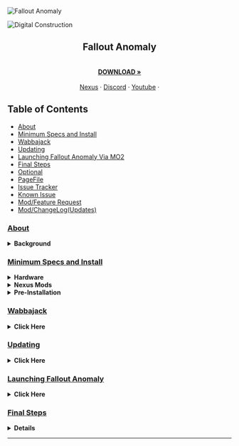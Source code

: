 <a name="falloutanomalymaster"></a>

![Fallout Anomaly](https://github.com/NomadsReach/Test32/assets/144523850/c415a315-09ae-4fd7-985e-59e007b32493)

![Digital Construction](https://www.fg-a.com/under-construction/digital-construction.gif)

<h2 style="text-align:center;">Fallout Anomaly</h2>

<p align="center">
  <br />
  <a href="https://github.com/NomadsReach/Fallout-Anomaly"><strong>DOWNLOAD »</strong></a>
  <br />
  <br />
  <a href="https://www.nexusmods.com/fallout4/mods/74075">Nexus</a>
  ·
  <a href="https://discord.gg/MpaKxpkYw3">Discord</a>
  ·
  <a href="https://www.youtube.com/channel/UCowoMPzQU_WfQcNp6bMj1zg">Youtube</a>
  ·
</p>


<!-- Table of Contents -->

  ## Table of Contents
  
  - [About](#about)
  - [Minimum Specs and Install](#minimum-specs-and-install)
  - [Wabbajack](#wabbajack)
  - [Updating](#updating)
  - [Launching Fallout Anomaly Via MO2](#launching-fallout-anomaly)
  - [Final Steps](#final-steps)
    <li><a href="https://github.com/NomadsReach/Fallout-Anomaly/blob/master/Optional.md">Optional</a>
    <li><a href="https://github.com/NomadsReach/Fallout-Anomaly/blob/master/PageFile.md">PageFile</a>
    <li><a href="https://github.com/NomadsReach/Fallout-Anomaly/blob/master/Issue%20Tracker.md">Issue Tracker</a>
    <li><a href="https://github.com/NomadsReach/Fallout-Anomaly/blob/master/Known%20Issue.md">Known Issue</a>
    <li><a href="https://github.com/NomadsReach/Fallout-Anomaly/blob/master/Known%20Issue.md">Mod/Feature Request</a>
    <li><a href="https://github.com/NomadsReach/Fallout-Anomaly/blob/master/CHANGELOG.md">Mod/ChangeLog(Updates)</a>
      

  
  ### <strong><ins>About</strong></ins>
<details>
  <summary><strong>Background</strong></summary>
    
  * The S.T.A.L.K.E.R. series, developed by Ukrainian game studio GSC Game World, has long been hailed for its masterful blend of survival horror, open-world exploration, and atmospheric storytelling. Set in the Chernobyl Exclusion Zone, these games create a sense of dread and unease, making players question their every step in the desolate wasteland. Fallout 4, on the other hand, is renowned for its vast open world and role-playing elements, set in a retro-futuristic post-apocalyptic America.
  
  * We recognized the opportunity to combine the strengths of both worlds. Drawing inspiration from the bleak and perilous world of S.T.A.L.K.E.R. and leveraging the expansive sandbox of Fallout 4, we embarked on a mission to create a modlist that would redefine the Fallout experience. The result is a remarkable fusion of the two franchises, offering a unique blend of survival, exploration, and storytelling.
  
  <ins>To put it simply, we plan to combine the two.</ins>
</details>


### <ins><strong>Minimum Specs and Install</ins></strong>
<details>
  <summary><strong>Hardware</strong></summary>

- CPU: A modern CPU with at least 6 cores and a clock speed of 3GHz.
- RAM: Aim for 16GB, but 32GB is even better.
- Video Card: At least 4GB of memory, ideally 6GB.
- OS: Windows 10/11 (64-bit).
- Free Disk Space: At least 300GB, preferably on an SSD for optimal performance.

</details>

<details>
  <summary><strong>Nexus Mods</strong></summary>

  ---

  * **While not mandatory, Nexus Premium is strongly advised as it streamlines the mod download and installation process, saving you time. By opting for Nexus Premium, you'll enjoy uncapped download speeds and won't have to manually approve each download. This is a restriction from the Nexus website itself and is not a limitation imposed by Fallout Anomaly.**

  ---

  [![Nexus Premium](https://i.imgur.com/YoGR9F6.png)](https://next.nexusmods.com/premium)

  **Click above to be directed to the Nexus website.**
</details>


<details>
  <summary><strong>Pre-Installation</strong></summary>

- [Microsoft Visual C++ x64 and x86](https://learn.microsoft.com/en-US/cpp/windows/latest-supported-vc-redist?view=msvc-170) - **Must be installed!**
- [NET Framework 4.6.2](https://dotnet.microsoft.com/en-us/download/dotnet-framework/thank-you/net462-web-installer) - **Must be installed!**
- [Vanilla Game Folder](https://www.youtube.com/watch?v=zwTJ3jImCiQ&t=1s) - **Please see the video below.**
- [PageFile Setup](https://github.com/NomadsReach/Fallout-Anomaly/blob/master/PageFile.md) - **Please click the blue link for instructions. This step is very important.**

[![](https://img.youtube.com/vi/zwTJ3jImCiQ/0.jpg)](https://www.youtube.com/watch?v=zwTJ3jImCiQ)

---

<h3><b>Finally make sure to uninstall the HD texture pack. It is highly flawed and we have much better options.</b></h3>

---

1. Open Steam
2. Navigate to your Library
3. Right-click on Fallout  
4. Select Properties
5. Go to the DLC tab
6. Uncheck "Fallout 4 - High Resolution Texture Pack"

<img src="https://github.com/NomadsReach/Test32/assets/144523850/253e48f8-e921-4ead-a813-bc295ca68145" alt="Fallout Image" style="float: right; margin-left: 15px;" width="400">

</details>


</details>

### <ins><strong>Wabbajack<strong></ins>
  <details>
  <summary><strong>Click Here</strong></summary>
    
<ins><strong>Wabbajack Installation Guide for Fallout Anomaly</ins><strong>

---

To begin, ensure that Wabbajack is installed on your system. It's crucial to install it in a location separate from your typical profile folder to avoid errors. You can download Wabbajack from the following link: [Wabbajack](https://www.wabbajack.org/). For example, you might choose to install it in C:\Wabbajack.

Once Wabbajack is successfully installed, create a new folder dedicated to Fallout Anomaly. For instance, you can create a folder at C:\Fallout Anomaly.

The next step involves downloading the mod list. You have two options to accomplish this:

1. **Direct Download:** Visit our Nexus page to download the mod list directly.

2. **Wabbajack GUI:** Alternatively, within the Wabbajack GUI, select Fallout 4, navigate to the "Unofficial" section, and then locate Fallout Anomaly. Click on the play button to initiate the download.

3. After completing either of the above steps, locate the Fallout Anomaly folder you created earlier. This folder will serve as the "Modlist installation location.

4. Click the "Go" button within Wabbajack to begin the download and installation process. Wabbajack will now proceed to install Fallout Anomaly according to the specified mod list.
   
---

<h3><ins></ins>Problems with Wabbajack</ins></h3>

---

There are various scenarios where Wabbajack may encounter errors. Here are some common issues and their solutions:

- **Could not download MOD:** If certain mods fail to download, You can manually download them from their source and place the archived folder in the downloads folder of where your Wabbjack is downloading to. 

- **Mod is not a whitelisted download:** This error can occur when the modlist is updated or the mod link no longer works. Check for updates and wait for a new release if necessary. 

- **Wabbajack could not find my game folder:** Wabbajack will not work with a pirated version of the game. Ensure you own the game on Steam and follow the pre-installation steps accordingly.
</details>


</details>

### <ins><strong>Updating<strong></ins>
  <details>
  <summary><strong>Click Here</strong></summary>

The Fallout Anomaly team will notify you in advance of any upcoming updates via Discord and Nexus. **Always remember to backup your saves or start a new game after updating.**

During the update process, Wabbajack will delete all files that are not part of the Modlist from the previous update. **This includes any additional mods you have installed on your own. Your saves will be preserved unless there is a specific reason provided to start a new save, which we will communicate to you. The decision to update is entirely up to you and is not mandatory.**

The changelog for each update can be located [here](https://github.com/NomadsReach/Fallout-Anomaly/blob/master/CHANGELOG.md).

Updating is similar to installing. Simply ensure to select the same path and check the "overwrite existing Modlist" button.

</details>

### <ins><strong>Launching Fallout Anomaly<strong></ins>
  <details>
  <summary><strong>Click Here</strong></summary>
    Before launching Fallout Anomaly, we will open BethINI to verify your display settings are set correctly. To do so, head to your newly installed Fallout Anomaly folder and locate the tools folder. (E:\ModLists\Anomaly 4.6\tools) Inside this folder, please locate "BethINI" and launch it from here. <strong>It is essential you <ins>DO NOT</ins> change anything here but your display resolution.</strong> The inis have been optimized for the best usage of Fallout Anomaly and your PC. Changing any other settings can cause crashing, visual issues, or worse performance. Upon completing this step please hit save in BethINI and close the program. Go back to the main Anomaly folder and launch mod organizer.exe
  </p>

![step1](https://github.com/NomadsReach/Fallout-Anomaly/assets/144523850/838bcff7-50ec-47b1-a4fb-287034f7cc53)
![save2](https://github.com/NomadsReach/Fallout-Anomaly/assets/144523850/b783d988-bdfa-4dc6-81b8-d6930e54f4f0)
![Step3](https://github.com/NomadsReach/Fallout-Anomaly/assets/144523850/decac86a-df39-467f-a5db-813f99e404e0)

  

  <p>
    Upon launching Mod Organizer 2 (MO2), you may initially feel overwhelmed by the interface. However, we have streamlined the entire process for your convenience. In the top right corner, you will find several options such as F4SE, ENB Manager, and Crash Scanner. We will discuss these options in more detail later on. At this point, you are ready to launch the game.


  <details>
    <summary><h3>F4SE</h3></summary>
    
    
  * F4SE is Fallout 4 Script Extender. This program is the lifeline of most mods for Fallout and will be used to launch Fallout Anomaly.
    
    ![F4SE](https://github.com/NomadsReach/Fallout-Anomaly/assets/144523850/9e575f2d-2cc1-4f64-a671-9bbe586d3e4e)


  

  </details>

  <details>
    <summary><h3>ENB Manager</h3></summary>

  <li>Fallout Anomaly includes a dedicated manager to assist you in selecting your preferred ENB preset. Traditionally, changing ENBs requires manual file removal, but we have streamlined this process into a simple program. To access ENB Manager, simply click on the icon located in the top-right corner of Mod Organizer.</li>
  <li><strong>Note:</strong> ENBSeries (or ENB) is a post-processing suite developed and maintained by <a href="http://enbdev.com/">Boris Voronstov</a>. It introduces numerous enhancements and features to games that are not available in the vanilla game.</li>
</ul>

## <ins>To change your ENB preset, follow these steps:</ins>


  <li>Open ENB Manager.</li>
  <li>Ensure that your DLL is checked off in green. If you encounter an error here, please visit <a href="http://enbdev.com/download_mod_fallout4.html">here</a> to download the latest release. Open the wrapper folder and place "D3D11.DLL & d3dcompiler_46.dll" into the "Stock Folder" of the main Fallout Anomaly root folder.</li>
  <li>Navigate to the Preset section in Toll's ENB Manager - NOTE: If you do not see a preset click add preset and locate them in Fallout Anomaly 4.9\Stock Folder\ENBS.</li>
  <li>Select one of the options below and close the manager.</li>
  <li>Any screenshots will be copied into the application for your viewing under the screenshot section.</li>
  <li>To add your own preset, click "Add new preset" under the preset section!</li>

  ![ENB1](https://github.com/NomadsReach/Fallout-Anomaly/assets/144523850/c63d4d5d-55c9-4f52-b24c-d4877edc867c)
  ![ENB2](https://github.com/NomadsReach/Fallout-Anomaly/assets/144523850/a4d66cfc-192e-450d-9b08-f7e10458679a)
  ![ENB4](https://github.com/NomadsReach/Fallout-Anomaly/assets/144523850/382a021e-fa16-450a-834e-ff78c06d5dfc)
  ![enb5](https://github.com/NomadsReach/Fallout-Anomaly/assets/144523850/8d1d9873-73ca-409e-9e44-b8bf85ef811a)

  * Click save and then enable your new preset. You can now close the manager and start your game. Please see [Here](https://www.nexusmods.com/fallout4/mods/45830) for more guidance.



Thank you to <a href="http://enbdev.com/">Boris</a> for ENB and <a href="https://www.nexusmods.com/skyrimspecialedition/users/92622203">Toll for ENB Manager!

  </details>

</details>

### <ins><strong>Final Steps<strong></ins>

<details>
  <summary><strong>Click Here</strong></summary>
  
  See [Here](https://github.com/NomadsReach/Fallout-Anomaly/blob/master/Optional.md) for our optional mods and 21:9 32:9 support. (PENDING IMPLEMENTATION 02/2024) 🚧🚧🚧

  See [Here](https://github.com/NomadsReach/Fallout-Anomaly/blob/master/Performance.md) for extra performance options. (PENDING IMPLEMENTATION 02/2024) 🚧🚧🚧

  See [Here](https://github.com/NomadsReach/Fallout-Anomaly/blob/master/Known%20Issue.md) for known issues. (PENDING IMPLEMENTATION 02/2024) 🚧🚧🚧

  See [Here](https://github.com/NomadsReach/Fallout-Anomaly/blob/master/Issue%20Tracker.md) to make a bug report.

  See [Here](https://github.com/NomadsReach/Fallout-Anomaly/issues/new/choose) to make a mod/feature request.

* Once you're in the game, please navigate through the menus by selecting "Yes" or "No." Allow a few minutes for all scripts to load after this process.

* Once you've completed the above steps, please follow these instructions:

    * **Step 1:** Press ESC and access the MCM Settings Manager.
    ![Click here to view Step 1](https://github.com/NomadsReach/Fallout-Anomaly/assets/144523850/eb6ebe41-ab0c-426c-969c-8b89ac1c0fbc)

    * **Step 2:** Click on "Apply" on the settings slot. Ignore any error prompts as they won't cause any harm.
    ![Click here to view Step 2](https://github.com/NomadsReach/Fallout-Anomaly/assets/144523850/db2a3663-7d03-4dbd-91cc-87c4397ca580)

    * **Step 3:** Save your game and then reload it.

    * **Step 4:** If your HUD doesn't update, reopen the MCM menu, navigate to FallUI HUD, and apply the S.T.A.L.K.E.R. HUD. Save your settings, reload the game, and enjoy the changes.
    ![Click here to view Step 4](https://github.com/NomadsReach/Fallout-Anomaly/assets/144523850/a55eb271-2113-4349-82be-926aafad343c)


</details>

  
 

  <!-- Add your final steps here -->

</details>

<hr>
